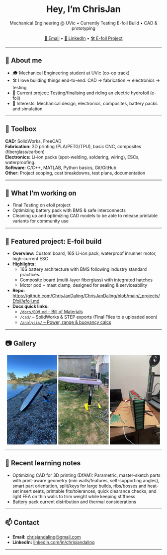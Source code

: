 
<h1 align="center">Hey, I’m ChrisJan </h1>
<p align="center">
  Mechanical Engineering @ UVic • Currently Testing E-foil Build • CAD & prototyping
</p>

<p align="center">
  <a href="mailto:chrisjandaling@gmail.com">📧 Email</a> •
  <a href="https://www.linkedin.com/in/chrisjandaling">🔗 LinkedIn</a> •
  <a href="#-featured-project-e-foil-build">🛠️ E-foil Project</a>
</p>

---

## 🧭 About me
- 🎓 Mechanical Engineering student at UVic (co-op track)
- 🛠️ I love building things end-to-end: CAD → fabrication → electronics → testing
- 🌊 Current project: Testing/finalising and riding an electric hydrofoil (e-foil)
- 🧪 Interests: Mechanical design, electronics, composites, battery packs and simulation


---

## 🧰 Toolbox
**CAD:** SolidWorks, FreeCAD  
**Fabrication:** 3D printing (PLA/PETG/TPU), basic CNC, composites (fiberglass/carbon)  
**Electronics:** Li-ion packs (spot-welding, soldering, wiring), ESCs, waterproofing.  
**Software:** C/C++, MATLAB, Python basics, Git/GitHub  
**Other:** Project scoping, cost breakdowns, test plans, documentation

---

## 🚀 What I’m working on
- Final Testing on efoil project   
- Optimizing battery pack with BMS & safe interconnects  
- Cleaning up and optimizing CAD models to be able to release printable variants for community use

---

## 📌 Featured project: E-foil build

- **Overview:** Custom board, 16S Li-ion pack, waterproof inrunner motor, high-current ESC  
- **Highlights:**  
  - 16S battery architecture with BMS following industry standard practices.  
  - Composite board (multi-layer fiberglass) with integrated hatches  
  - Motor pod + mast clamp, designed for sealing & serviceability  
- **Repo:**  https://github.com/ChrisJanDaling/ChrisJanDaling/blob/main/_projects/Efoil/efoil.md 
- **Docs quick links:**  
  - [`/docs/BOM.md` – Bill of Materials](https://github.com/ChrisJanDaling/ChrisJanDaling/blob/main/_projects/Efoil/efoil.md#cost--bill-of-materials-bom)  
  - `/cad/` – SolidWorks & STEP exports  (Final Files to e uploaded soon)
  - [`/analysis/` – Power, range & buoyancy calcs](https://github.com/ChrisJanDaling/ChrisJanDaling/blob/main/_projects/Efoil/efoil.md#requirements--key-calculations-approx-based-on-supplier-specs)

---

## 📷 Gallery 

<p align="center">
  <img src="https://raw.githubusercontent.com/ChrisJanDaling/ChrisJanDaling/main/assets/photos/01A965EF-8136-4576-9CB1-954B7B3DF462.JPG"
       alt="E-foil build 1" width="32%"">
  <img src="assets/photos/IMG_4587.JPG" alt="E-foil build 2" width="32%">
  <img src="assets/photos/IMG_4305.JPG" alt="E-foil build 3" width="32%">
</p>



---

## 📝 Recent learning notes
- Optimizing CAD for 3D printing (DfAM): Parametric, master-sketch parts with print-aware geometry (min walls/features, self-supporting angles), smart part       orientation, split/keys for large builds, ribs/bosses and heat-set insert seats, printable fits/tolerances, quick clearance checks, and light FEA on thin walls to  trim weight while keeping stiffness.  
- Battery pack current distribution and thermal considerations

---

## 📫 Contact
- **Email:** <chrisjandaling@gmail.com>  
- **LinkedIn:** [linkedin.com/in/chrisjandaling](https://www.linkedin.com/in/chrisjandaling)

---




<!--
**ChrisJanDaling/ChrisJanDaling** is a ✨ _special_ ✨ repository because its `README.md` (this file) appears on your GitHub profile.

Here are some ideas to get you started:

- 🔭 I’m currently working on ...
- 🌱 I’m currently learning ...
- 👯 I’m looking to collaborate on ...
- 🤔 I’m looking for help with ...
- 💬 Ask me about ...
- 📫 How to reach me: ...
- 😄 Pronouns: ...
- ⚡ Fun fact: ...
-->
